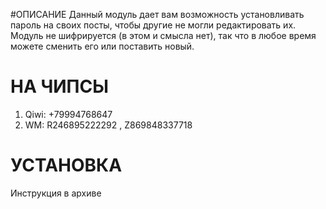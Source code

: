 #ОПИСАНИЕ 
Данный модуль дает вам возможность установливать пароль на своих посты, чтобы другие не могли редактировать их. Модуль не шифрируется (в этом и смысла нет), так что в любое время можете сменить его или поставить новый.

# НА ЧИПСЫ
1. Qiwi: +79994768647
2. WM: R246895222292 , Z869848337718 

# УСТАНОВКА 
 Инструкция в архиве
